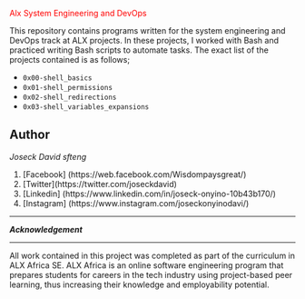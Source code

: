 <span style="color:red"> Alx System Engineering and DevOps </span>


This repository contains programs written for the system engineering and DevOps track at ALX projects.  In these projects, I worked with Bash and practiced writing Bash scripts to automate tasks. The exact list of the projects contained is as follows;


* `0x00-shell_basics`
* `0x01-shell_permissions`
* `0x02-shell_redirections`
* `0x03-shell_variables_expansions`

Author
------------------------------------------------------------------------------------------------------------------------------------------------------------------------------------------------------------------------------------------------------------------------------------------------------------------------------------------------------------------------------------------------------------------

*Joseck David sfteng*
<ol>
<li>[Facebook] (https://web.facebook.com/Wisdompaysgreat/)</li>
<li>[Twitter](https://twitter.com/joseckdavid)</li>
<li>[Linkedin] (https://www.linkedin.com/in/joseck-onyino-10b43b170/)</li>
<li>[Instagram] (https://www.instagram.com/joseckonyinodavi/)</li>
</ol>

------------------------------------------------------------------------------------------------------------------------------------------------------------------------------------------------------

***Acknowledgement***

-------------------------------------------------------------------------------------------------------------------------------------------------------------------------------

All work contained in this project was completed as part of the curriculum in ALX Africa SE. ALX Africa is an online software engineering program that prepares students for careers in the tech industry using project-based peer learning, thus increasing their knowledge and employability potential.
